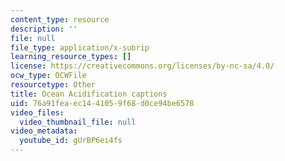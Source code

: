 ```yaml
---
content_type: resource
description: ''
file: null
file_type: application/x-subrip
learning_resource_types: []
license: https://creativecommons.org/licenses/by-nc-sa/4.0/
ocw_type: OCWFile
resourcetype: Other
title: Ocean Acidification captions
uid: 76a91fea-ec14-4105-9f68-d0ce94be6578
video_files:
  video_thumbnail_file: null
video_metadata:
  youtube_id: gUrBP6ei4fs
---
```

